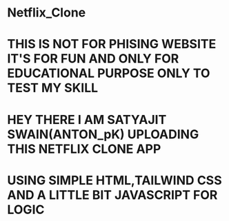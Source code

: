 # Netflix_Clone
# THIS IS NOT FOR PHISING WEBSITE IT'S FOR FUN AND ONLY FOR EDUCATIONAL PURPOSE ONLY TO TEST MY SKILL
# HEY THERE I AM SATYAJIT SWAIN(ANTON_pK) UPLOADING THIS NETFLIX CLONE APP
# USING SIMPLE HTML,TAILWIND CSS AND A LITTLE BIT JAVASCRIPT FOR LOGIC
